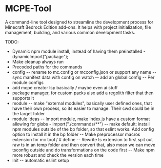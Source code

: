 # MCPE-Tool

A command-line tool designed to streamline the development process for Minecraft Bedrock Edition add-ons. It helps with project initialization, file management, building, and various common development tasks.

TODO:

- Dynamic npm module install, instead of having them preinstalled - dynamicImport("package");
- Make cleanup always run
- Precoded paths for the commands
- config
-- rename to mc.config or mcconfig.json or support any name
-- sync manifest data with config on watch
-- add an global config
-- Per module configs
- add mcpe creator lsp basically / maybe even ai stuff
- package manager, for custom packs also add a regolith filter that then supports it
- module
-- make "external modules", basically user defined ones, that have their own process, so its easier to manage. Their cwd could be in the target folder
- module ideas
-- Import module, make index.js have a custom format allowing for globs - import("./commands/**")
-- make default: install npm modules outside of the bp folder, so that eslint works. Add config option to install it in the bp folder
-- Make preprocessor macros extension for mc tool / # define
-- Rewrite ts extension to first spit out raw ts in an temp folder and then convert that, also mean we can move tsconfig outside and do transformations on the code first
-- Make npm more robust and check the version each time
- Init
-- automatic eslint setup